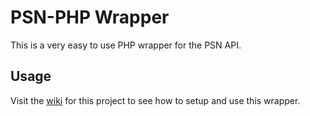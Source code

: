# PSN-PHP Wrapper
This is a very easy to use PHP wrapper for the PSN API.

## Usage
Visit the [wiki](https://github.com/Tustin/psn-php/wiki) for this project to see how to setup and use this wrapper.